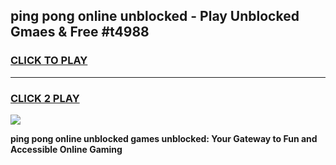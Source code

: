 
## ping pong online unblocked - Play Unblocked Gmaes & Free #t4988
<h3>
<a href="https://news.freeplayer.one?title=ping_pong_online_unblocked&ref=24F">CLICK TO PLAY</a></h3>
<hr>

<h3>
<a href="https://news.freeplayer.one?title=ping_pong_online_unblocked&ref=24F">CLICK 2 PLAY</a>
  
</h3>

<a href="https://news.freeplayer.one?title=ping_pong_online_unblocked&ref=24F/"><img src="https://clearcache.store/games.png"></a>


**ping pong online unblocked games unblocked: Your Gateway to Fun and Accessible Online Gaming**
